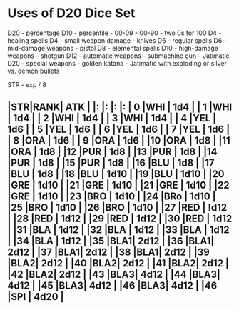 # Uses of D20 Dice Set

D20    - percentage
D10    - percentile
         - 00-09
         - 00-90
         - two 0s for 100
D4     - healing spells
D4     - small weapon damage
         - knives
D6     - regular spells
D6     - mid-damage weapons
         - pistol
D8     - elemental spells
D10    - high-damage weapons
         - shotgun
D12    - automatic weapons
         - submachine gun
         - Jatimatic
D20    - special weapons
         - golden katana
         - Jatimatic with exploding or silver vs. demon bullets

STR      - exp / 8

|STR|RANK| ATK  |
|:  |:   |:     |:
| 0 |WHI | 1d4  |
| 1 |WHI | 1d4  |
| 2 |WHI | 1d4  |
| 3 |WHI | 1d4  |
| 4 |YEL | 1d6  |
| 5 |YEL | 1d6  |
| 6 |YEL | 1d6  |
| 7 |YEL | 1d6  |
| 8 |ORA | 1d6  |
| 9 |ORA | 1d6  |
|10 |ORA | 1d8  |
|11 |ORA | 1d8  |
|12 |PUR | 1d8  |
|13 |PUR | 1d8  |
|14 |PUR | 1d8  |
|15 |PUR | 1d8  |
|16 |BLU | 1d8  |
|17 |BLU | 1d8  |
|18 |BLU | 1d10 |
|19 |BLU | 1d10 |
|20 |GRE | 1d10 |
|21 |GRE | 1d10 |
|21 |GRE | 1d10 |
|22 |GRE | 1d10 |
|23 |BRO | 1d10 |
|24 |BRo | 1d10 |
|25 |BRO | 1d10 |
|26 |BRO | 1d10 |
|27 |RED | !d12 |
|28 |RED | 1d12 |
|29 |RED | 1d12 |
|30 |RED | 1d12 |
|31 |BLA | 1d12 |
|32 |BLA | 1d12 |
|33 |BLA | 1d12 |
|34 |BLA | 1d12 |
|35 |BLA1| 2d12 |
|36 |BLA1| 2d12 |
|37 |BLA1| 2d12 |
|38 |BLA1| 2d12 |
|39 |BLA2| 2d12 |
|40 |BLA2| 2d12 |
|41 |BLA2| 2d12 |
|42 |BLA2| 2d12 |
|43 |BLA3| 4d12 |
|44 |BLA3| 4d12 |
|45 |BLA3| 4d12 |
|46 |BLA3| 4d12 |
|46 |SPI | 4d20 |
-----------------

